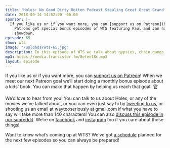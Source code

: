 ```yaml
---
title: 'Holes: No Good Dirty Rotten Podcast Stealing Great Great Grandfather'
date: 2018-09-14 14:52:00 -06:00
sponsor: |-
  If you like us or if you want more, you can [support us on Patreon](https://www.patreon.com/clockworkscast)!
    Patrons get special bonus episodes of WTS featuring Paul and Jan having a trivia
    showdown.
episode: 65
show: wts
image: "/uploads/wts-65.jpg"
description: In this episode of WTS we talk about gypsies, chain gangs, and boy stories.
mp3: https://media.transistor.fm/8efee18c.mp3
layout: episode
---
```


If you like us or if you want more, you can [support us on Patreon](https://www.patreon.com/clockworkscast)! When we meet our next Patreon goal we’ll start doing a monthly bonus episode about a kids’ book. You can make that happen by helping us reach that goal! 🏆

We’d love to hear from you! You can talk to us about Holes, or any of the movies we’ve talked about, or you can even just say hi by [tweeting to us](http://www.twitter.com/wtscast), or shooting us an email at waytooseriously at gmail.com if what you have to say will take more than 140 characters! You can also [discuss this episode in our subreddit](https://www.reddit.com/r/Goodstuff_fm/). We’re on [facebook](http://facebook.com/clockworkscast) and [instagram](https://www.instagram.com/clockworkscast) too if you care about those things!

Want to know what’s coming up at WTS? We’ve got [a schedule](https://docs.google.com/document/d/1f6fvTgbzQOCUD_potL6mWClmSC3D2cOBgKz36OwSC68) planned for the next few episodes so you can always be prepared!
